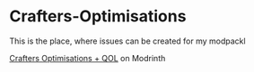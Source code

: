 # Crafters-Optimisations
This is the place, where issues can be created for my modpackl

[Crafters Optimisations + QOL](https://modrinth.com/modpack/crafters-optimisations-qol) on Modrinth
